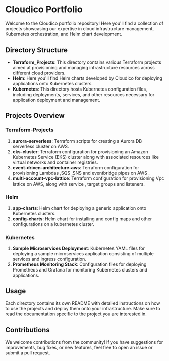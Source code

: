 # Cloudico Portfolio

Welcome to the Cloudico portfolio repository! Here you'll find a collection of projects showcasing our expertise in cloud infrastructure management, Kubernetes orchestration, and Helm chart development.

## Directory Structure

- **Terraform_Projects**: This directory contains various Terraform projects aimed at provisioning and managing infrastructure resources across different cloud providers.
- **Helm**: Here you'll find Helm charts developed by Cloudico for deploying applications onto Kubernetes clusters.
- **Kubernetes**: This directory hosts Kubernetes configuration files, including deployments, services, and other resources necessary for application deployment and management.

## Projects Overview

### Terraform-Projects

1. **aurora-serverless**: Terraform scripts for creating a Aurora DB serverless cluster on AWS.
2. **eks-cluster**: Terraform configuration for provisioning an Amazon Kubernetes Service (EKS) cluster along with associated resources like virtual networks and container registries.
3. **event-driven-architecture-aws**: Terraform configuration for provisioning Lambdas ,SQS ,SNS and eventbridge pipes on AWS
.
4. **multi-account-vpc-lattice**: Terraform configuration for provisioning Vpc lattice on AWS, along with service , target groups and listeners.

### Helm

1. **app-charts**: Helm chart for deploying a generic application onto Kubernetes clusters.
2. **config-charts**: Helm chart for installing and config maps and other configurations on a kubernetes cluster.

### Kubernetes
1. **Sample Microservices Deployment**: Kubernetes YAML files for deploying a sample microservices application consisting of multiple services and ingress configuration.
2. **Prometheus Monitoring Stack**: Configuration files for deploying Prometheus and Grafana for monitoring Kubernetes clusters and applications.

## Usage

Each directory contains its own README with detailed instructions on how to use the projects and deploy them onto your infrastructure. Make sure to read the documentation specific to the project you are interested in.

## Contributions

We welcome contributions from the community! If you have suggestions for improvements, bug fixes, or new features, feel free to open an issue or submit a pull request.
